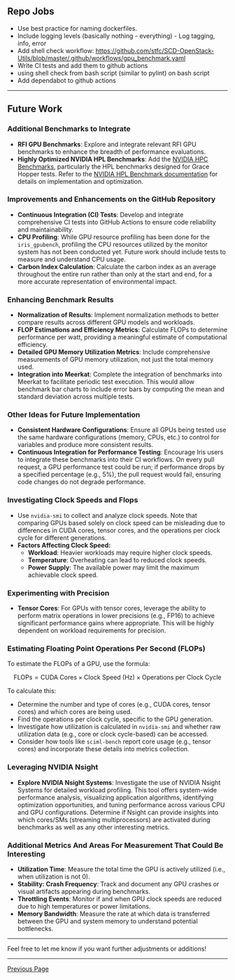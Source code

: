 ## Repo Jobs
- Use best practice for naming dockerfiles.
- Include logging levels (basically nothing - everything) - Log tagging, info, error
- Add shell check workflow: https://github.com/stfc/SCD-OpenStack-Utils/blob/master/.github/workflows/gpu_benchmark.yaml
- Write CI tests and add them to github actions
- using shell check from bash script (similar to pylint) on bash script
- Add dependabot to github actions

---

## Future Work

### Additional Benchmarks to Integrate
- **RFI GPU Benchmarks**: Explore and integrate relevant RFI GPU benchmarks to enhance the breadth of performance evaluations.
- **Highly Optimized NVIDIA HPL Benchmarks**: Add the [NVIDIA HPC Benchmarks](https://catalog.ngc.nvidia.com/orgs/nvidia/containers/hpc-benchmarks), particularly the HPL benchmarks designed for Grace Hopper tests. Refer to the [NVIDIA HPL Benchmark documentation](https://docs.nvidia.com/nvidia-hpc-benchmarks/HPL_benchmark.html) for details on implementation and optimization.

### Improvements and Enhancements on the GitHub Repository
- **Continuous Integration (CI) Tests**: Develop and integrate comprehensive CI tests into GitHub Actions to ensure code reliability and maintainability.
- **CPU Profiling**: While GPU resource profiling has been done for the `iris_gpubench`, profiling the CPU resources utilized by the monitor system has not been conducted yet. Future work should include tests to measure and understand CPU usage.
- **Carbon Index Calculation**: Calculate the carbon index as an average throughout the entire run rather than only at the start and end, for a more accurate representation of environmental impact.

### Enhancing Benchmark Results
- **Normalization of Results**: Implement normalization methods to better compare results across different GPU models and workloads.
- **FLOP Estimations and Efficiency Metrics**: Calculate FLOPs to determine performance per watt, providing a meaningful estimate of computational efficiency.
- **Detailed GPU Memory Utilization Metrics**: Include comprehensive measurements of GPU memory utilization, not just the total memory used.
- **Integration into Meerkat**: Complete the integration of benchmarks into Meerkat to facilitate periodic test execution. This would allow benchmark bar charts to include error bars by computing the mean and standard deviation across multiple tests.

### Other Ideas for Future Implementation
- **Consistent Hardware Configurations**: Ensure all GPUs being tested use the same hardware configurations (memory, CPUs, etc.) to control for variables and produce more consistent results.
- **Continuous Integration for Performance Testing**: Encourage Iris users to integrate these benchmarks into their CI workflows. On every pull request, a GPU performance test could be run; if performance drops by a specified percentage (e.g., 5%), the pull request would fail, ensuring code changes do not degrade performance.

### Investigating Clock Speeds and Flops
- Use `nvidia-smi` to collect and analyze clock speeds. Note that comparing GPUs based solely on clock speed can be misleading due to differences in CUDA cores, tensor cores, and the operations per clock cycle for different generations.
- **Factors Affecting Clock Speed:**
  - **Workload**: Heavier workloads may require higher clock speeds.
  - **Temperature**: Overheating can lead to reduced clock speeds.
  - **Power Supply**: The available power may limit the maximum achievable clock speed.

### Experimenting with Precision
- **Tensor Cores**: For GPUs with tensor cores, leverage the ability to perform matrix operations in lower precisions (e.g., FP16) to achieve significant performance gains where appropriate. This will be highly dependent on workload requirements for precision.

### Estimating Floating Point Operations Per Second (FLOPs)
To estimate the FLOPs of a GPU, use the formula:

$$
\text{FLOPs} = \text{CUDA Cores} \times \text{Clock Speed (Hz)} \times \text{Operations per Clock Cycle}
$$

To calculate this:
- Determine the number and type of cores (e.g., CUDA cores, tensor cores) and which cores are being used.
- Find the operations per clock cycle, specific to the GPU generation.
- Investigate how utilization is calculated in `nvidia-smi` and whether raw utilization data (e.g., core or clock cycle-based) can be accessed.
- Consider how tools like `sciml-bench` report core usage (e.g., tensor cores) and incorporate these details into metrics collection.

### Leveraging NVIDIA Nsight
- **Explore NVIDIA Nsight Systems**: Investigate the use of NVIDIA Nsight Systems for detailed workload profiling. This tool offers system-wide performance analysis, visualizing application algorithms, identifying optimization opportunities, and tuning performance across various CPU and GPU configurations. Determine if Nsight can provide insights into which cores/SMs (streaming multiprocessors) are activated during benchmarks as well as any other interesting metrics.

### Additional Metrics And Areas For Measurement That Could Be Interesting
- **Utilization Time**: Measure the total time the GPU is actively utilized (i.e., when utilization is not 0).
- **Stability: Crash Frequency**: Track and document any GPU crashes or visual artifacts appearing during benchmarks.
- **Throttling Events**: Monitor if and when GPU clock speeds are reduced due to high temperatures or power limitations.
- **Memory Bandwidth**: Measure the rate at which data is transferred between the GPU and system memory to understand potential bottlenecks.

---

Feel free to let me know if you want further adjustments or additions!



---

[Previous Page](considerations_on_accuracy.md)

